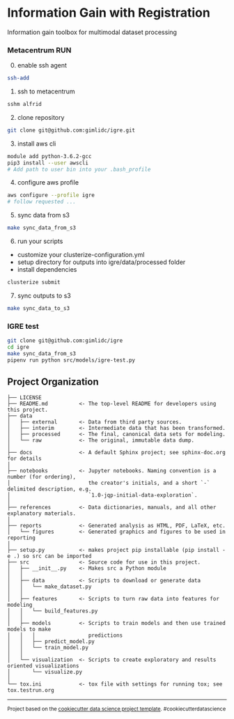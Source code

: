 Information Gain with Registration
==============================

Information gain toolbox for multimodal dataset processing

### Metacentrum RUN

0) enable ssh agent
```bash
ssh-add
```
1) ssh to metacentrum
```bash
sshm alfrid
```
2) clone repository
```bash
git clone git@github.com:gimlidc/igre.git
```
3) install aws cli
```bash
module add python-3.6.2-gcc
pip3 install --user awscli
# Add path to user bin into your .bash_profile
```
4) configure aws profile
```bash
aws configure --profile igre
# follow requested ...
```
5) sync data from s3
```bash
make sync_data_from_s3
```
6) run your scripts
- customize your clusterize-configuration.yml
- setup directory for outputs into igre/data/processed folder
- install dependencies
```bash
clusterize submit
```
7) sync outputs to s3
```bash
make sync_data_to_s3
```


### IGRE test
```bash
git clone git@github.com:gimlidc/igre
cd igre
make sync_data_from_s3
pipenv run python src/models/igre-test.py
```

Project Organization
------------

    ├── LICENSE
    ├── README.md          <- The top-level README for developers using this project.
    ├── data
    │   ├── external       <- Data from third party sources.
    │   ├── interim        <- Intermediate data that has been transformed.
    │   ├── processed      <- The final, canonical data sets for modeling.
    │   └── raw            <- The original, immutable data dump.
    │
    ├── docs               <- A default Sphinx project; see sphinx-doc.org for details
    │
    ├── notebooks          <- Jupyter notebooks. Naming convention is a number (for ordering),
    │                         the creator's initials, and a short `-` delimited description, e.g.
    │                         `1.0-jqp-initial-data-exploration`.
    │
    ├── references         <- Data dictionaries, manuals, and all other explanatory materials.
    │
    ├── reports            <- Generated analysis as HTML, PDF, LaTeX, etc.
    │   └── figures        <- Generated graphics and figures to be used in reporting
    │
    ├── setup.py           <- makes project pip installable (pip install -e .) so src can be imported
    ├── src                <- Source code for use in this project.
    │   ├── __init__.py    <- Makes src a Python module
    │   │
    │   ├── data           <- Scripts to download or generate data
    │   │   └── make_dataset.py
    │   │
    │   ├── features       <- Scripts to turn raw data into features for modeling
    │   │   └── build_features.py
    │   │
    │   ├── models         <- Scripts to train models and then use trained models to make
    │   │   │                 predictions
    │   │   ├── predict_model.py
    │   │   └── train_model.py
    │   │
    │   └── visualization  <- Scripts to create exploratory and results oriented visualizations
    │       └── visualize.py
    │
    └── tox.ini            <- tox file with settings for running tox; see tox.testrun.org


--------

<p><small>Project based on the <a target="_blank" href="https://drivendata.github.io/cookiecutter-data-science/">cookiecutter data science project template</a>. #cookiecutterdatascience</small></p>
